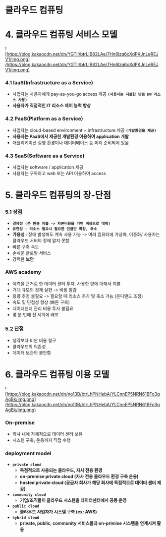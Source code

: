 # 클라우드 컴퓨팅

# **4. 클라우드 컴퓨팅 서비스 모델**

![https://blog.kakaocdn.net/dn/YGTIl/btrLiB82LAe/7Hn6lzq6oXdPKJnLeREJV1/img.png](https://blog.kakaocdn.net/dn/YGTIl/btrLiB82LAe/7Hn6lzq6oXdPKJnLeREJV1/img.png)

### **4.1 IaaS(Infrastructure as a Service)**

- 사업자는 사용자에게 pay-as-you-go access 제공 **`(사용자는 지불한 만큼 HW 리소스 사용)`**
- **사용자가 직접적인 IT 리소스 제어 능력 향상**

### **4.2 PaaS(Platform as a Service)**

- 사업자는 cloud-based environment + infrastructure 제공 **`(개발환경을 제공)`**
- **사용자는 PaaS에서 제공한 개발환경 이용하여 application 개발**
- 애플리케이션 실행 환경이나 데이터베이스 등 미리 준비되어 있음

### **4.3 SaaS(Software as a Service)**

- 사업자는 software / application 제공
- 사용자는 구독하고 web 또는 API 이용하여 access

# **5. 클라우드 컴퓨팅의 장-단점**

### **5.1 장점**

- **`경제성 (쓴 만큼 지불 -> 자본비용을 가변 비용으로 대체)`**
- **`유연성 : 리소스 필요시 필요한 만큼만 확장, 축소`**
- **가용성** : 장애 발생해도 계속 사용 가능 -> 여러 컴퓨터에 가상화, 이중화/ 사용자는 클라우드 서버의 장애 알지 못함
- 빠른 구축 속도
- 손쉬운 글로벌 서비스
- 강력한 **보안**

### **AWS academy**

- 예측을 근거로 한 데이터 센터 투자, 사용한 양에 대해서 지불
- 거대 규모의 경제 실현 -> 비용 절감
- 용량 추정 불필요 -> 필요할 때 리소스 추가 및 축소 가능 (온디맨드 조정)
- 속도 및 민첩성 향상 (빠른 구축)
- 데이터센터 관리 비용 투자 불필요
- 몇 분 만에 전 세계에 배포

### **5.2 단점**

- 생각보다 비싼 비용 청구
- 클라우드의 의존성
- 데이터 보관의 불안함

# **6. 클라우드 컴퓨팅 이용 모델**

![https://blog.kakaocdn.net/dn/no13B/btrLhPNHebA/YLCnnEP5NRN61BFo3qAgBk/img.png](https://blog.kakaocdn.net/dn/no13B/btrLhPNHebA/YLCnnEP5NRN61BFo3qAgBk/img.png)

### **On-premise**

- 회사 내에 자체적으로 데이터 센터 보유
- 시스템 구축, 운용까지 직접 수행

### **deployment model**

- **`private cloud`**
    - **독점적으로 사용되는 클라우드, 자사 전용 환경**
    - **on-premise private cloud (자사 전용 클라우드 환경 구축 운용)**
    - **hosted private cloud (공급자 회사가 해당 회사에 독점적으로 데이터 센터 제공)**
- **`community cloud`**
    - **기업/조직들이 클라우드 시스템을 데이터센터에서 공동 운영**
- **`public cloud`**
    - **클라우드 사업자가 시스템 구축 (ex: AWS)**
- **`hybrid cloud`**
    - **private, public, community 서비스들과 on-primise 시스템을 연계시켜 활용**